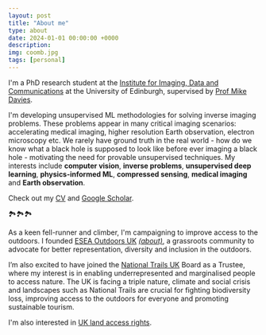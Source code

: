 ```yaml
---
layout: post
title: "About me"
type: about
date: 2024-01-01 00:00:00 +0000
description: 
img: coomb.jpg
tags: [personal] 
---
```


I'm a PhD research student at the [Institute for Imaging, Data and Communications](https://www.eng.ed.ac.uk/research/institutes/idcom) at the University of Edinburgh, supervised by [Prof Mike Davies](https://www.eng.ed.ac.uk/about/people/prof-michael-e-davies).

I'm developing unsupervised ML methodologies for solving inverse imaging problems. These problems appear in many critical imaging scenarios: accelerating medical imaging, higher resolution Earth observation, electron microscopy etc. We rarely have ground truth in the real world - how do we know what a black hole is supposed to look like before ever imaging a black hole - motivating the need for provable unsupervised techniques. My interests include **computer vision**, **inverse problems**, **unsupervised deep learning**, **physics-informed ML**, **compressed sensing**, **medical imaging** and **Earth observation**.

Check out my [CV](https://andrewwango.github.io/cv.pdf) and [Google Scholar](https://scholar.google.com/citations?user=00ET0NAAAAAJ).

🏞️🏞️🏞️

As a keen fell-runner and climber, I'm campaigning to improve access to the outdoors. I founded [ESEA Outdoors UK](https://www.instagram.com/eseaoutdoorsuk/) [_(about)_](https://eseaoutdoorsuk.carrd.co/), a grassroots community to advocate for better representation, diversity and inclusion in the outdoors.

I’m also excited to have joined the [National Trails UK](https://www.nationaltrails.uk/) Board as a Trustee, where my interest is in enabling underrepresented and marginalised people to access nature. The UK is facing a triple nature, climate and social crisis and landscapes such as National Trails are crucial for fighting biodiversity loss, improving access to the outdoors for everyone and promoting sustainable tourism.

I'm also interested in [UK land access rights](https://andrewwango.github.io/sustainable_outdoors/).


